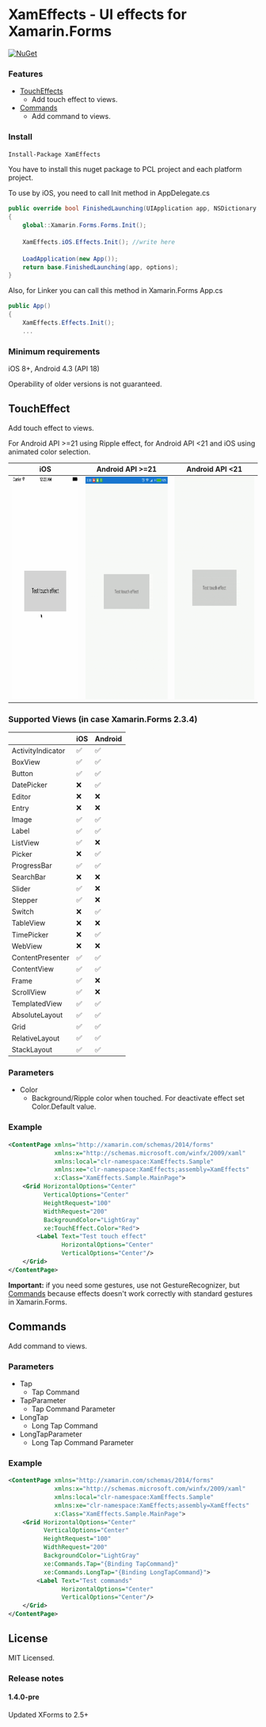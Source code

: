 # XamEffects - UI effects for Xamarin.Forms
[![NuGet](https://img.shields.io/nuget/v/xameffects.svg?maxAge=259200&style=flat)](http://www.nuget.org/packages/XamEffects/)

### Features
* [TouchEffects](#toucheffect)
    * Add touch effect to views.
* [Commands](#commands)
    * Add command to views.

### Install
```bash
Install-Package XamEffects
```
You have to install this nuget package to PCL project and each platform project.

To use by iOS, you need to call Init method in AppDelegate.cs

```csharp
public override bool FinishedLaunching(UIApplication app, NSDictionary options)
{
    global::Xamarin.Forms.Forms.Init();

    XamEffects.iOS.Effects.Init(); //write here

    LoadApplication(new App());
    return base.FinishedLaunching(app, options);
}
```

Also, for Linker you can call this method in Xamarin.Forms App.cs 
```csharp
public App()
{
    XamEffects.Effects.Init();
    ...
```

### Minimum requirements
iOS 8+, Android 4.3 (API 18) 

Operability of older versions is not guaranteed.

## TouchEffect

Add touch effect to views.

For Android API >=21 using Ripple effect, for Android API <21 and iOS using animated color selection.

iOS|Android API >=21|Android API <21
------------|------------|------------
<img src="images/touch/ios.gif" height="450" width="685"/>|<img src="images/touch/android.gif" height="450" width="711"/>|<img src="images/touch/old_android.gif" height="450" width="687"/>


### Supported Views (in case Xamarin.Forms 2.3.4)

|                 |iOS |Android|
|-----------------|----|-------|
|ActivityIndicator|✅   |✅      |
|BoxView          |✅   |✅      |
|Button           |✅   |✅      |
|DatePicker       |❌   |✅      |
|Editor           |❌   |❌      |
|Entry            |❌   |❌      |
|Image            |✅   |✅      |
|Label            |✅   |✅      |
|ListView         |✅   |❌      |
|Picker           |❌   |✅      |
|ProgressBar      |✅   |✅      |
|SearchBar        |❌   |❌      |
|Slider           |✅   |❌      |
|Stepper          |✅   |❌      |
|Switch           |❌   |✅      |
|TableView        |❌   |❌      |
|TimePicker       |❌   |✅      |
|WebView          |❌   |❌      |
|ContentPresenter |✅   |✅      |
|ContentView      |✅   |✅      |
|Frame            |✅   |❌      |
|ScrollView       |✅   |❌      |
|TemplatedView    |✅   |✅      |
|AbsoluteLayout   |✅   |✅      |
|Grid             |✅   |✅      |
|RelativeLayout   |✅   |✅      |
|StackLayout      |✅   |✅      |

### Parameters

* Color
    * Background/Ripple color when touched. For deactivate effect set Color.Default value.
    
### Example 

```xml
<ContentPage xmlns="http://xamarin.com/schemas/2014/forms"
             xmlns:x="http://schemas.microsoft.com/winfx/2009/xaml"
             xmlns:local="clr-namespace:XamEffects.Sample"
             xmlns:xe="clr-namespace:XamEffects;assembly=XamEffects"
             x:Class="XamEffects.Sample.MainPage">
    <Grid HorizontalOptions="Center"
          VerticalOptions="Center"
          HeightRequest="100"
          WidthRequest="200"
          BackgroundColor="LightGray" 
          xe:TouchEffect.Color="Red">
        <Label Text="Test touch effect"
               HorizontalOptions="Center"
               VerticalOptions="Center"/>
    </Grid>
</ContentPage>
```

**Important:** if you need some gestures, use not GestureRecognizer, but [Commands](#commands) because effects doesn't work correctly with standard gestures in Xamarin.Forms.

## Commands

Add command to views.

### Parameters

* Tap
    * Tap Command
* TapParameter
    * Tap Command Parameter
* LongTap
    * Long Tap Command
* LongTapParameter
    * Long Tap Command Parameter
    
### Example 

```xml
<ContentPage xmlns="http://xamarin.com/schemas/2014/forms"
             xmlns:x="http://schemas.microsoft.com/winfx/2009/xaml"
             xmlns:local="clr-namespace:XamEffects.Sample"
             xmlns:xe="clr-namespace:XamEffects;assembly=XamEffects"
             x:Class="XamEffects.Sample.MainPage">
    <Grid HorizontalOptions="Center"
          VerticalOptions="Center"
          HeightRequest="100"
          WidthRequest="200"
          BackgroundColor="LightGray" 
          xe:Commands.Tap="{Binding TapCommand}"
          xe:Commands.LongTap="{Binding LongTapCommand}">
        <Label Text="Test commands"
               HorizontalOptions="Center"
               VerticalOptions="Center"/>
    </Grid>
</ContentPage>
```

## License
MIT Licensed.

### Release notes
#### 1.4.0-pre
Updated XForms to 2.5+
